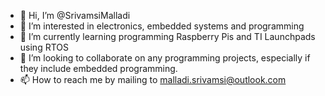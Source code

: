 - 👋 Hi, I’m @SrivamsiMalladi
- 👀 I’m interested in electronics, embedded systems and programming
- 🌱 I’m currently learning programming Raspberry Pis and TI Launchpads using RTOS
- 💞️ I’m looking to collaborate on any programming projects, especially if they include embedded programming.
- 📫 How to reach me by mailing to malladi.srivamsi@outlook.com

<!---
SrivamsiMalladi/SrivamsiMalladi is a ✨ special ✨ repository because its `README.md` (this file) appears on your GitHub profile.
You can click the Preview link to take a look at your changes.
--->
